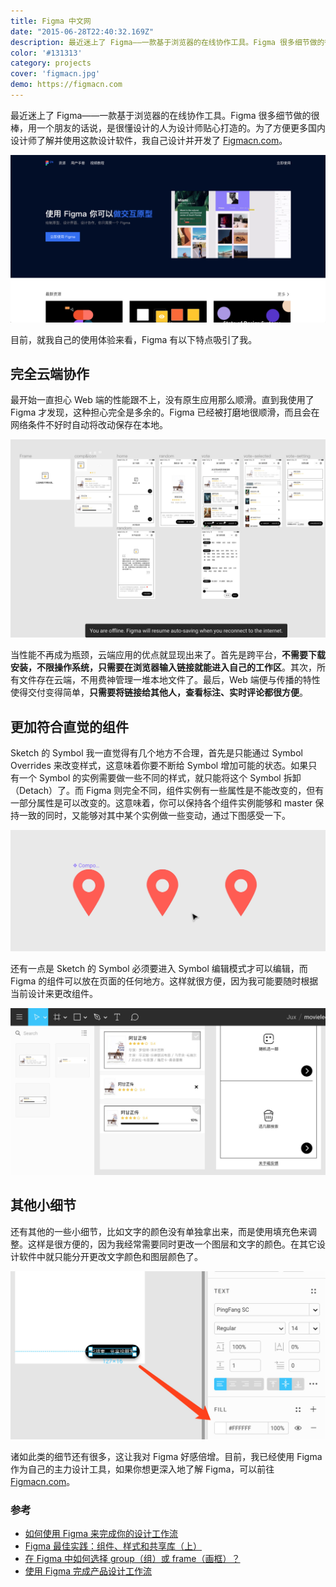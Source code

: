 ```yaml
---
title: Figma 中文网
date: "2015-06-28T22:40:32.169Z"
description: 最近迷上了 Figma——一款基于浏览器的在线协作工具。Figma 很多细节做的很棒，用一个朋友的话说，是很懂设计的人为设计师贴心打造的。
color: '#131313'
category: projects
cover: 'figmacn.jpg'
demo: https://figmacn.com
---
```


最近迷上了 Figma——一款基于浏览器的在线协作工具。Figma 很多细节做的很棒，用一个朋友的话说，是很懂设计的人为设计师贴心打造的。为了方便更多国内设计师了解并使用这款设计软件，我自己设计并开发了 [Figmacn.com](https://figmacn.com)。

![网站概览](./figmacn/overview.png)

目前，就我自己的使用体验来看，Figma 有以下特点吸引了我。

## 完全云端协作
最开始一直担心 Web 端的性能跟不上，没有原生应用那么顺滑。直到我使用了 Figma 才发现，这种担心完全是多余的。Figma 已经被打磨地很顺滑，而且会在网络条件不好时自动将改动保存在本地。

![基于 Web](./figmacn/web-based.jpeg)

当性能不再成为瓶颈，云端应用的优点就显现出来了。首先是跨平台，**不需要下载安装，不限操作系统，只需要在浏览器输入链接就能进入自己的工作区**。其次，所有文件存在云端，不用费神管理一堆本地文件了。最后，Web 端便与传播的特性使得交付变得简单，**只需要将链接给其他人，查看标注、实时评论都很方便**。

## 更加符合直觉的组件
Sketch 的 Symbol 我一直觉得有几个地方不合理，首先是只能通过 Symbol Overrides 来改变样式，这意味着你要不断给 Symbol 增加可能的状态。如果只有一个 Symbol 的实例需要做一些不同的样式，就只能将这个 Symbol 拆卸（Detach）了。而 Figma 则完全不同，组件实例有一些属性是不能改变的，但有一部分属性是可以改变的。这意味着，你可以保持各个组件实例能够和 master 保持一致的同时，又能够对其中某个实例做一些变动，通过下图感受一下。

![组件](./figmacn/component.gif)

还有一点是 Sketch 的 Symbol 必须要进入 Symbol 编辑模式才可以编辑，而 Figma 的组件可以放在页面的任何地方。这样就很方便，因为我可能要随时根据当前设计来更改组件。

![就近放置组件](./figmacn/nearby-components.jpeg)

## 其他小细节
还有其他的一些小细节，比如文字的颜色没有单独拿出来，而是使用填充色来调整。这样是很方便的，因为我经常需要同时更改一个图层和文字的颜色。在其它设计软件中就只能分开更改文字颜色和图层颜色了。

![就近放置组件](./figmacn/fill.jpeg)

诸如此类的细节还有很多，这让我对 Figma 好感倍增。目前，我已经使用 Figma 作为自己的主力设计工具，如果你想更深入地了解 Figma，可以前往 [Figmacn.com](https://figmacn.com)。

### 参考
- [如何使用 Figma 来完成你的设计工作流](https://mp.weixin.qq.com/s/6lPT_9NQmqwVYOlaL0NkEw)
- [Figma 最佳实践：组件、样式和共享库（上）](https://mp.weixin.qq.com/s/PoEk5vRRrquLOTOH3QZgIw)
- [在 Figma 中如何选择 group（组）或 frame（画框）？](https://mp.weixin.qq.com/s/FsuuJBXr3es9D2Yg-NZP9g)
- [使用 Figma 完成产品设计工作流](https://mp.weixin.qq.com/s/dvgyO_lh7XvjjoImo1hIxw)